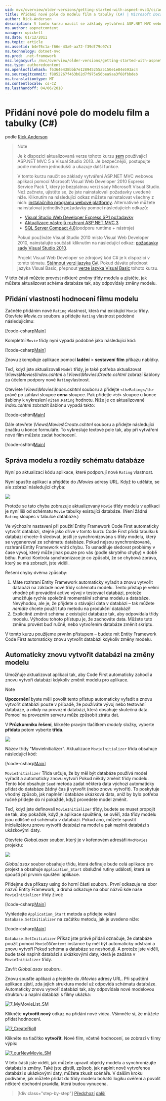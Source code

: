 ```yaml
---
uid: mvc/overview/older-versions/getting-started-with-aspnet-mvc3/cs/adding-a-new-field
title: Přidání nové pole do modelu film a tabulky (C#) | Microsoft Docs
author: Rick-Anderson
description: V tomto kurzu naučit se základy vytváření ASP.NET MVC webovou aplikaci pomocí Microsoft Visual Web Developer 2010 Express Service Pack 1, který je...
ms.author: aspnetcontent
manager: wpickett
ms.date: 01/12/2011
ms.topic: article
ms.assetid: b4e76c1a-f66e-43a0-aa72-f39df79c07c1
ms.technology: dotnet-mvc
ms.prod: .net-framework
msc.legacyurl: /mvc/overview/older-versions/getting-started-with-aspnet-mvc3/cs/adding-a-new-field
msc.type: authoredcontent
ms.openlocfilehash: f6364e438bbb7e128945255a5150e1e84e593ac4
ms.sourcegitcommit: f8852267f463b62d7f975e56bea9aa3f68fbbdeb
ms.translationtype: MT
ms.contentlocale: cs-CZ
ms.lasthandoff: 04/06/2018
---
```

<a name="adding-a-new-field-to-the-movie-model-and-table-c"></a>Přidání nové pole do modelu film a tabulky (C#)
====================
podle [Rick Anderson](https://github.com/Rick-Anderson)

> > [!NOTE]
> > Je k dispozici aktualizovaná verze tohoto kurzu [sem](../../../getting-started/introduction/getting-started.md) používající ASP.NET MVC 5 a Visual Studio 2013. Je bezpečnější, postupujte podle mnohem jednodušší a ukazuje další funkce.
> 
> 
> V tomto kurzu naučit se základy vytváření ASP.NET MVC webovou aplikaci pomocí Microsoft Visual Web Developer 2010 Express Service Pack 1, který je bezplatnou verzi sady Microsoft Visual Studio. Než začnete, ujistěte se, že jste nainstalovali požadavky uvedené níže. Kliknutím na následující odkaz můžete nainstalovat všechny z nich: [instalačního programu webové platformy](https://www.microsoft.com/web/gallery/install.aspx?appid=VWD2010SP1Pack). Alternativně můžete nainstalovat jednotlivě požadavky pomocí následujících odkazů:
> 
> - [Visual Studio Web Developer Express SP1 požadavky](https://www.microsoft.com/web/gallery/install.aspx?appid=VWD2010SP1Pack)
> - [Aktualizace nástrojů rozhraní ASP.NET MVC 3](https://www.microsoft.com/web/gallery/install.aspx?appsxml=&amp;appid=MVC3)
> - [SQL Server Compact 4.0](https://www.microsoft.com/web/gallery/install.aspx?appid=SQLCE;SQLCEVSTools_4_0)(podporu runtime + nástroje)
> 
> Pokud používáte Visual Studio 2010 místo Visual Web Developer 2010, nainstalujte součásti kliknutím na následující odkaz: [požadavky sady Visual Studio 2010](https://www.microsoft.com/web/gallery/install.aspx?appsxml=&amp;appid=VS2010SP1Pack).
> 
> Projekt Visual Web Developer se zdrojový kód C# je k dispozici v tomto tématu. [Stáhnout verzi jazyka C#](https://code.msdn.microsoft.com/Introduction-to-MVC-3-10d1b098). Pokud dáváte přednost jazyka Visual Basic, přepnout [verze jazyka Visual Basic](../vb/intro-to-aspnet-mvc-3.md) tohoto kurzu.


V této části můžete provést některé změny třídy modelu a zjistěte, jak můžete aktualizovat schéma databáze tak, aby odpovídaly změny modelu.

## <a name="adding-a-rating-property-to-the-movie-model"></a>Přidání vlastnosti hodnocení filmu modelu

Začněte přidáním nové `Rating` vlastnost, která má existující `Movie` třídy. Otevřete *Movie.cs* souboru a přidejte `Rating` vlastnost podobné následujícímu:

[!code-csharp[Main](adding-a-new-field/samples/sample1.cs)]

Kompletní `Movie` třídy nyní vypadá podobně jako následující kód:

[!code-csharp[Main](adding-a-new-field/samples/sample2.cs)]

Znovu zkompiluje aplikace pomocí **ladění** &gt; **sestavení film** příkazu nabídky.

Teď, když jste aktualizovali `Model` třídy, je také potřeba aktualizovat *\Views\Movies\Index.cshtml* a *\Views\Movies\Create.cshtml* zobrazí šablony za účelem podpory nové `Rating`vlastnost.

Otevřete *\Views\Movies\Index.cshtml* souboru a přidejte `<th>Rating</th>` právě po záhlaví sloupce **cena** sloupce. Pak přidejte `<td>` sloupce u konce šablony k vykreslení `@item.Rating` hodnotu. Níže je co aktualizované *Index.cshtml* zobrazit šablonu vypadá takto:

[!code-cshtml[Main](adding-a-new-field/samples/sample3.cshtml)]

Dále otevřete *\Views\Movies\Create.cshtml* souboru a přidejte následující značku u konce formuláře. To vykresluje textové pole tak, aby při vytváření nové film můžete zadat hodnocení.

[!code-cshtml[Main](adding-a-new-field/samples/sample4.cshtml)]

## <a name="managing-model-and-database-schema-differences"></a>Správa modelu a rozdíly schématu databáze

Nyní po aktualizaci kódu aplikace, které podporují nové `Rating` vlastnost.

Nyní spusťte aplikaci a přejděte do */Movies* adresy URL. Když to uděláte, se ale zobrazí následující chyba:

![](adding-a-new-field/_static/image1.png)

Protože se tato chyba zobrazuje aktualizovaný `Movie` třídy modelu v aplikaci je nyní liší od schématu `Movie` tabulky existující databáze. (Není žádná `Rating` sloupec v tabulce databáze.)

Ve výchozím nastavení při použití Entity Framework Code First automaticky vytvořit databázi, stejně jako dříve v tomto kurzu Code First přidá tabulku k databázi chcete-li sledovat, jestli je synchronizována s třídy modelu, který se vygeneroval ze schématu databáze. Pokud nejsou synchronizované, rozhraní Entity Framework vrátí chybu. To usnadňuje sledovat problémy v čase vývoj, který může jinak pouze pro vás (podle skrytého chyby) v době běhu. Funkci Kontrola synchronizace je co způsobí, že se chybová zpráva, který se má zobrazit, jste viděli.

Řešení chyby dvěma způsoby:

1. Máte rozhraní Entity Framework automaticky vyřadit a znovu vytvořit databázi na základě nové třídy schématu modelu. Tento přístup je velmi vhodné při provádění active vývoj v testovací databázi, protože umožňuje rychle společně momentální schéma modelu a databáze. Nevýhodou, ale je, že přijdete o stávající data v databázi – tak můžete *nemáte* chcete použít tuto metodu na produkční databázi!
2. Explicitně změnit schéma z existující databáze tak, aby odpovídala třídy modelu. Výhodou tohoto přístupu je, že zachováte data. Můžete tuto změnu provést buď ručně, nebo vytvořením databáze změnit skriptu.

V tomto kurzu použijeme prvním přístupem – budete mít Entity Framework Code First automaticky znovu vytvořit databázi kdykoliv změny modelu.

## <a name="automatically-re-creating-the-database-on-model-changes"></a>Automaticky znovu vytvořit databázi na změny modelu

Umožňuje aktualizovat aplikaci tak, aby Code First automaticky zahodí a znovu vytvoří databázi kdykoliv změnit modelu pro aplikace.

> [!NOTE] 
> 
> **Upozornění** byste měli povolit tento přístup automaticky vyřadit a znovu vytvořit databázi pouze v případě, že používáte vývoj nebo testování databáze, a *nikdy* na provozní databázi, která obsahuje skutečná data. Pomocí na provozním serveru může způsobit ztrátu dat.


V **Průzkumníku řešení**, klikněte pravým tlačítkem *modely* složky, vyberte **přidat**a potom vyberte **třída**.

![](adding-a-new-field/_static/image2.png)

Název třídy "MovieInitializer". Aktualizace `MovieInitializer` třída obsahuje následující kód:

[!code-csharp[Main](adding-a-new-field/samples/sample5.cs)]

`MovieInitializer` Třída určuje, že by měl být databáze používá model vyřadit a automaticky znovu vytvoří Pokud někdy změnit třídy modelu. Tento kód obsahuje `Seed` metoda zadat některá data výchozí automaticky přidat do databáze žádný čas ji vytvořit (nebo znovu vytvořit). To poskytuje vhodný způsob, jak naplnění databáze ukázková data, aniž by bylo potřeba ručně přidejte do ní pokaždé, když provedete model změnit.

Teď, když jste definovali `MovieInitializer` třídy, budete se muset propojit se tak, aby pokaždé, když je aplikace spuštěná, se ověří, zda třídy modelu jsou odlišné od schématu v databázi. Pokud ano, můžete spustit inicializátoru znovu vytvořit databázi na model a pak naplnit databázi s ukázkovými daty.

Otevřete *Global.asax* soubor, který je v kořenovém adresáři `MvcMovies` projektu:

[![](adding-a-new-field/_static/image4.png)](adding-a-new-field/_static/image3.png)

*Global.asax* soubor obsahuje třídu, která definuje bude celá aplikace pro projekt a obsahuje `Application_Start` obslužné rutiny události, která se spouští při prvním spuštění aplikace.

Přidejme dva příkazy using do horní části souboru. První odkazuje na obor názvů Entity Framework, a druhá odkazuje na obor názvů kde naše `MovieInitializer` třídy život:

[!code-csharp[Main](adding-a-new-field/samples/sample6.cs)]

Vyhledejte `Application_Start` metoda a přidejte volání `Database.SetInitializer` na začátku metodu, jak je uvedeno níže:

[!code-csharp[Main](adding-a-new-field/samples/sample7.cs)]

`Database.SetInitializer` Příkaz jste právě přidali označuje, že databáze použít pomocí `MovieDBContext` instance by měl být automaticky odstraní a znovu vytvoří Pokud schéma a databáze se neshodují. A protože jste viděli, bude také naplnit databázi s ukázkovými daty, která je zadána v `MovieInitializer` třídy.

Zavřít *Global.asax* souboru.

Znovu spusťte aplikaci a přejděte do */Movies* adresy URL. Při spuštění aplikace zjistí, zda jejich struktura model už odpovídá schématu databáze. Automaticky znovu vytvoří databázi tak, aby odpovídala nové modelovou strukturu a naplní databázi s filmy ukázka:

![7_MyMovieList_SM](adding-a-new-field/_static/image5.png)

Klikněte **vytvořit nový** odkaz na přidání nové videa. Všimněte si, že můžete přidat hodnocení.

[![7_CreateRioII](adding-a-new-field/_static/image7.png)](adding-a-new-field/_static/image6.png)

Klikněte na tlačítko **vytvořit**. Nové film, včetně hodnocení, se zobrazí v filmy výpis:

[![7_ourNewMovie_SM](adding-a-new-field/_static/image9.png)](adding-a-new-field/_static/image8.png)

V této části jste viděli, jak můžete upravit objekty modelu a synchronizujte databázi s změny. Také jste zjistili, způsob, jak naplnit nově vytvořenou databázi s ukázkovými daty, můžete zkusit scénáře. V dalším kroku podíváme, jak můžete přidat do třídy modelu bohatší logiku ověření a povolit některé obchodní pravidla, která budou vynucena.

> [!div class="step-by-step"]
> [Předchozí](examining-the-edit-methods-and-edit-view.md)
> [další](adding-validation-to-the-model.md)
